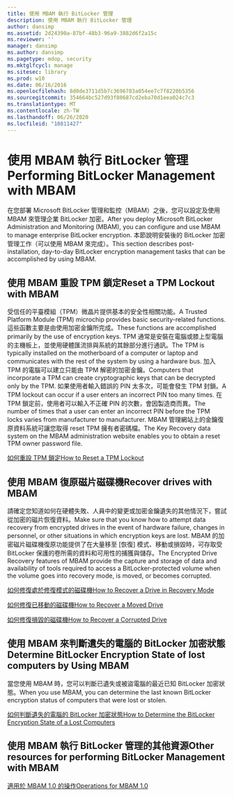 ```yaml
---
title: 使用 MBAM 執行 BitLocker 管理
description: 使用 MBAM 執行 BitLocker 管理
author: dansimp
ms.assetid: 2d24390a-87bf-48b3-96a9-3882d6f2a15c
ms.reviewer: ''
manager: dansimp
ms.author: dansimp
ms.pagetype: mdop, security
ms.mktglfcycl: manage
ms.sitesec: library
ms.prod: w10
ms.date: 06/16/2016
ms.openlocfilehash: 8d0de3711d5b7c3696783a054ee7c7f8220b5356
ms.sourcegitcommit: 354664bc527d93f80687cd2eba70d1eea024c7c3
ms.translationtype: MT
ms.contentlocale: zh-TW
ms.lasthandoff: 06/26/2020
ms.locfileid: "10811427"
---
```

# <span data-ttu-id="728cf-103">使用 MBAM 執行 BitLocker 管理</span><span class="sxs-lookup"><span data-stu-id="728cf-103">Performing BitLocker Management with MBAM</span></span>


<span data-ttu-id="728cf-104">在您部署 Microsoft BitLocker 管理和監控（MBAM）之後，您可以設定及使用 MBAM 來管理企業 BitLocker 加密。</span><span class="sxs-lookup"><span data-stu-id="728cf-104">After you deploy Microsoft BitLocker Administration and Monitoring (MBAM), you can configure and use MBAM to manage enterprise BitLocker encryption.</span></span> <span data-ttu-id="728cf-105">本節說明安裝後的 BitLocker 加密管理工作（可以使用 MBAM 來完成）。</span><span class="sxs-lookup"><span data-stu-id="728cf-105">This section describes post-installation, day-to-day BitLocker encryption management tasks that can be accomplished by using MBAM.</span></span>

## <span data-ttu-id="728cf-106">使用 MBAM 重設 TPM 鎖定</span><span class="sxs-lookup"><span data-stu-id="728cf-106">Reset a TPM Lockout with MBAM</span></span>


<span data-ttu-id="728cf-107">受信任的平臺模組（TPM）微晶片提供基本的安全性相關功能。</span><span class="sxs-lookup"><span data-stu-id="728cf-107">A Trusted Platform Module (TPM) microchip provides basic security-related functions.</span></span> <span data-ttu-id="728cf-108">這些函數主要是由使用加密金鑰所完成。</span><span class="sxs-lookup"><span data-stu-id="728cf-108">These functions are accomplished primarily by the use of encryption keys.</span></span> <span data-ttu-id="728cf-109">TPM 通常是安裝在電腦或膝上型電腦的主機板上，並使用硬體匯流排與系統的其餘部分進行通訊。</span><span class="sxs-lookup"><span data-stu-id="728cf-109">The TPM is typically installed on the motherboard of a computer or laptop and communicates with the rest of the system by using a hardware bus.</span></span> <span data-ttu-id="728cf-110">加入 TPM 的電腦可以建立只能由 TPM 解密的加密金鑰。</span><span class="sxs-lookup"><span data-stu-id="728cf-110">Computers that incorporate a TPM can create cryptographic keys that can be decrypted only by the TPM.</span></span> <span data-ttu-id="728cf-111">如果使用者輸入錯誤的 PIN 太多次，可能會發生 TPM 封鎖。</span><span class="sxs-lookup"><span data-stu-id="728cf-111">A TPM lockout can occur if a user enters an incorrect PIN too many times.</span></span> <span data-ttu-id="728cf-112">在 TPM 鎖定前，使用者可以輸入不正確 PIN 的次數，會因製造商而異。</span><span class="sxs-lookup"><span data-stu-id="728cf-112">The number of times that a user can enter an incorrect PIN before the TPM locks varies from manufacturer to manufacturer.</span></span> <span data-ttu-id="728cf-113">MBAM 管理網站上的金鑰復原資料系統可讓您取得 reset TPM 擁有者密碼檔。</span><span class="sxs-lookup"><span data-stu-id="728cf-113">The Key Recovery data system on the MBAM administration website enables you to obtain a reset TPM owner password file.</span></span>

[<span data-ttu-id="728cf-114">如何重設 TPM 鎖定</span><span class="sxs-lookup"><span data-stu-id="728cf-114">How to Reset a TPM Lockout</span></span>](how-to-reset-a-tpm-lockout-mbam-1.md)

## <span data-ttu-id="728cf-115">使用 MBAM 復原磁片磁碟機</span><span class="sxs-lookup"><span data-stu-id="728cf-115">Recover drives with MBAM</span></span>


<span data-ttu-id="728cf-116">請確定您知道如何在硬體失敗、人員中的變更或加密金鑰遺失的其他情況下，嘗試從加密的磁片恢復資料。</span><span class="sxs-lookup"><span data-stu-id="728cf-116">Make sure that you know how to attempt data recovery from encrypted drives in the event of hardware failure, changes in personnel, or other situations in which encryption keys are lost.</span></span> <span data-ttu-id="728cf-117">MBAM 的加密磁片磁碟機復原功能提供了在大量移至 [恢復] 模式、移動或損毀時，可存取受 BitLocker 保護的卷所需的資料和可用性的捕獲與儲存。</span><span class="sxs-lookup"><span data-stu-id="728cf-117">The Encrypted Drive Recovery features of MBAM provide the capture and storage of data and availability of tools required to access a BitLocker-protected volume when the volume goes into recovery mode, is moved, or becomes corrupted.</span></span>

[<span data-ttu-id="728cf-118">如何修復處於修復模式的磁碟機</span><span class="sxs-lookup"><span data-stu-id="728cf-118">How to Recover a Drive in Recovery Mode</span></span>](how-to-recover-a-drive-in-recovery-mode-mbam-1.md)

[<span data-ttu-id="728cf-119">如何修復已移動的磁碟機</span><span class="sxs-lookup"><span data-stu-id="728cf-119">How to Recover a Moved Drive</span></span>](how-to-recover-a-moved-drive-mbam-1.md)

[<span data-ttu-id="728cf-120">如何修復損毀的磁碟機</span><span class="sxs-lookup"><span data-stu-id="728cf-120">How to Recover a Corrupted Drive</span></span>](how-to-recover-a-corrupted-drive-mbam-1.md)

## <span data-ttu-id="728cf-121">使用 MBAM 來判斷遺失的電腦的 BitLocker 加密狀態</span><span class="sxs-lookup"><span data-stu-id="728cf-121">Determine BitLocker Encryption State of lost computers by Using MBAM</span></span>


<span data-ttu-id="728cf-122">當您使用 MBAM 時，您可以判斷已遺失或被盜電腦的最近已知 BitLocker 加密狀態。</span><span class="sxs-lookup"><span data-stu-id="728cf-122">When you use MBAM, you can determine the last known BitLocker encryption status of computers that were lost or stolen.</span></span>

[<span data-ttu-id="728cf-123">如何判斷遺失的電腦的 BitLocker 加密狀態</span><span class="sxs-lookup"><span data-stu-id="728cf-123">How to Determine the BitLocker Encryption State of a Lost Computers</span></span>](how-to-determine-the-bitlocker-encryption-state-of-a-lost-computers-mbam-1.md)

## <span data-ttu-id="728cf-124">使用 MBAM 執行 BitLocker 管理的其他資源</span><span class="sxs-lookup"><span data-stu-id="728cf-124">Other resources for performing BitLocker Management with MBAM</span></span>


[<span data-ttu-id="728cf-125">適用於 MBAM 1.0 的操作</span><span class="sxs-lookup"><span data-stu-id="728cf-125">Operations for MBAM 1.0</span></span>](operations-for-mbam-10.md)

 

 





